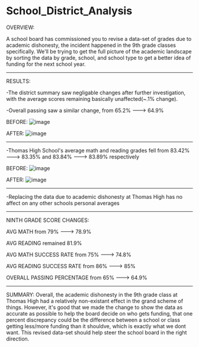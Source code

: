 # School_District_Analysis

OVERVIEW:

A school board has commissioned you to revise a data-set of grades due to academic dishonesty, the incident happened in the 9th grade classes specifically. We'll be trying to get the full picture of the academic landscape by sorting the data by grade, school, and school type to get a better idea of funding for the next school year.

---

RESULTS:

-The district summary saw negligable changes after further investigation, with the average scores remaining basically unaffected(~.1% change).

-Overall passing saw a similar change, from 65.2% ---> 64.9%

BEFORE: ![image](https://user-images.githubusercontent.com/105184244/178848276-83c7aaa1-8cb7-4461-9597-615d340b4803.png)

AFTER: ![image](https://user-images.githubusercontent.com/105184244/178848114-023c26cd-e663-4df3-a9b8-2acc138cb42c.png)

---

-Thomas High School's average math and reading grades fell from 83.42% ---> 83.35% and 83.84% ---> 83.89% respectively

BEFORE: ![image](https://user-images.githubusercontent.com/105184244/178850602-c2cbc3ea-6bf2-4e24-8fa7-833d3be5ae63.png)

AFTER: ![image](https://user-images.githubusercontent.com/105184244/178850336-7e51b926-7e20-4d61-954f-e4358da2d752.png)

---

-Replacing the data due to academic dishonesty at Thomas High has no affect on any other schools personal averages

---

NINTH GRADE SCORE CHANGES:

AVG MATH from 79% ---> 78.9%

AVG READING remained 81.9%

AVG MATH SUCCESS RATE from 75% ---> 74.8%

AVG READING SUCCESS RATE from 86% ---> 85%

OVERALL PASSING PERCENTAGE from 65% ---> 64.9%

---

SUMMARY:
Overall, the academic dishonesty in the 9th grade class at Thomas High had a relatively non-existant effect in the grand scheme of things. However, it's good that we made the change to show the data as accurate as possible to help the board decide on who gets funding, that one percent discrepancy could be the difference between a school or class getting less/more funding than it shouldve, which is exactly what we dont want. This revised data-set should help steer the school board in the right direction.    

